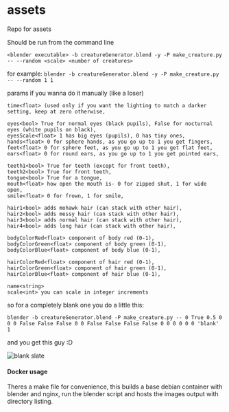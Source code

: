 # assets
Repo for assets

Should be run from the command line

`<blender executable> -b creatureGenerator.blend -y -P make_creature.py -- --random <scale> <number of creatures>`


for example: 
`blender -b creatureGenerator.blend -y -P make_creature.py -- --random 1 1`


params if you wanna do it manually (like a loser)

```
time<float> (used only if you want the lighting to match a darker setting, keep at zero otherwise,

eyes<bool> True for normal eyes (black pupils), False for nocturnal eyes (white pupils on black),
eyesScale<float> 1 has big eyes (pupils), 0 has tiny ones,
hands<float> 0 for sphere hands, as you go up to 1 you get fingers,
feet<float> 0 for sphere feet, as you go up to 1 you get flat feet,
ears<float> 0 for round ears, as you go up to 1 you get pointed ears,

teeth1<bool> True for teeth (except for front teeth),
teeth2<bool> True for front teeth,
tongue<bool> True for a tongue,
mouth<float> how open the mouth is- 0 for zipped shut, 1 for wide open,
smile<float> 0 for frown, 1 for smile,

hair1<bool> adds mohawk hair (can stack with other hair),
hair2<bool> adds messy hair (can stack with other hair),
hair3<bool> adds normal hair (can stack with other hair),
hair4<bool> adds long hair (can stack with other hair),

bodyColorRed<float> component of body red (0-1),
bodyColorGreen<float> component of body green (0-1),
bodyColorBlue<float> component of body blue (0-1),

hairColorRed<float> component of hair red (0-1),
hairColorGreen<float> component of hair green (0-1),
hairColorBlue<float> component of hair blue (0-1),

name<string>
scale<int> you can scale in integer increments
```

so for a completely blank one you do a little this:

`blender -b creatureGenerator.blend -P make_creature.py -- 0 True 0.5 0 0 0 False False False 0 0 False False False False 0 0 0 0 0 0 'blank' 1`

and you get this guy :D

![blank slate](http://i.imgur.com/7JfLhcX.png "This guy")

#### Docker usage
Theres a make file for convenience, this builds a base debian container with blender and nginx, run the blender script and hosts the images output with directory listing.
